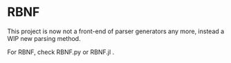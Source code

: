 # RBNF

This project is now not a front-end of parser generators any more,
instead a WIP new parsing method.

For RBNF, check RBNF.py or RBNF.jl .